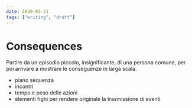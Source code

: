 ```yaml
---
date: 2020-03-31
tags: ["writing", "draft"]
---
```

# Consequences

Partire da un episodio piccolo, insignificante, di una persona comune, per poi arrivare a mostrare le conseguenze in larga scala.

- piano sequenza
- incontri
- tempo e peso delle azioni
- elementi fighi per rendere originale la trasmissione di eventi
